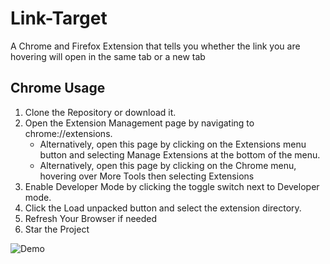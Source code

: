 # Link-Target
A Chrome and Firefox Extension that tells you whether the link you are hovering will open in the same tab or a new tab

## Chrome Usage
1. Clone the Repository or download it.
1. Open the Extension Management page by navigating to chrome://extensions.
    * Alternatively, open this page by clicking on the Extensions menu button and selecting Manage Extensions at the bottom of the menu.
    * Alternatively, open this page by clicking on the Chrome menu, hovering over More Tools then selecting Extensions
1. Enable Developer Mode by clicking the toggle switch next to Developer mode.
1. Click the Load unpacked button and select the extension directory.
1. Refresh Your Browser if needed
1. Star the Project

![Demo](https://developer-chrome-com.imgix.net/image/BrQidfK9jaQyIHwdw91aVpkPiib2/iYdLKFsJ1KSVGLhbLRvS.png?auto=format&w=650)
